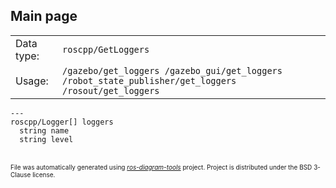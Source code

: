 <!--
File was automatically generated using 'ros-diagram-tools' project.
Project is distributed under the BSD 3-Clause license.
-->

## Main page

|     |     |
| --- | --- |
| Data type: | `roscpp/GetLoggers` |
| Usage: | `/gazebo/get_loggers /gazebo_gui/get_loggers /robot_state_publisher/get_loggers /rosout/get_loggers` |

```
---
roscpp/Logger[] loggers
  string name
  string level

```


</br>
<font size="1">
File was automatically generated using <a href="https://github.com/anetczuk/ros-diagram-tools"><i>ros-diagram-tools</i></a> project.
Project is distributed under the BSD 3-Clause license.
</font>
